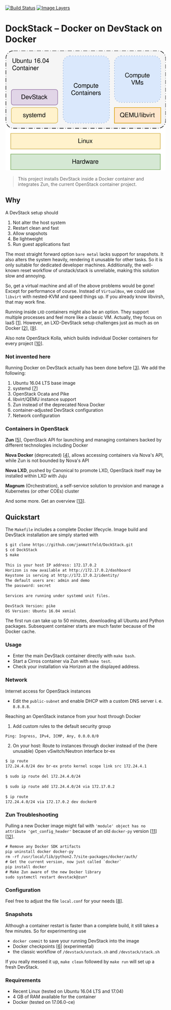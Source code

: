 [![Build Status](https://travis-ci.org/janmattfeld/DockStack.svg?branch=master)](https://travis-ci.org/janmattfeld/DockStack) [![Image Layers](https://images.microbadger.com/badges/image/janmattfeld/dockstack.svg)](https://microbadger.com/images/janmattfeld/dockstack)

# DockStack – Docker on DevStack on Docker

[![Build Status](./architecture.svg)](https://travis-ci.org/janmattfeld/DockStack)

> This project installs DevStack inside a Docker container and integrates Zun, the current OpenStack container project.

## Why

A DevStack setup should

1. Not alter the host system
2. Restart clean and fast
3. Allow snapshots
4. Be lightweight
5. Run guest applications fast

The most straight forward option `bare metal` lacks support for snapshots. It also alters the system heavily, rendering it unusable for other tasks. So it is only suitable for dedicated developer machines. Additionally, the well-known reset workflow of unstack/stack is unreliable, making this solution slow and annoying.

So, get a virtual machine and all of the above problems would be gone! Except for performance of course. Instead of `VirtualBox`, we could use `libvirt` with nested-KVM and speed things up. If you already know libvirsh, that may work fine.

Running inside `LXD` containers might also be an option. They support multiple processes and feel more like a classic VM. Actually, they focus on IaaS [[1]]. However, an LXD-DevStack setup challenges just as much as on Docker [[2]], [[9]].

Also note OpenStack Kolla, which builds individual Docker containers for every project [[10]].

[1]: https://www.ubuntu.com/containers/lxd
[2]: https://stgraber.org/2016/10/26/lxd-2-0-lxd-and-openstack-1112/
[9]: https://docs.openstack.org/devstack/latest/guides/lxc.html
[10]: https://cloudbase.it/openstack-kolla-hyper-v/

### Not invented here

Running Docker on DevStack actually has been done before [[3]]. We add the following:

1. Ubuntu 16.04 LTS base image
2. systemd [[7]]
3. OpenStack Ocata and Pike
4. libvirt/QEMU instance support
5. Zun instead of the deprecated Nova Docker
6. container-adjusted DevStack configuration
7. Network configuration

[3]: https://github.com/ewindisch/dockenstack
[7]: https://docs.openstack.org/devstack/latest/systemd.html

### Containers in OpenStack

**Zun** [[5]], OpenStack API for launching and managing containers backed by different technologies including Docker

**Nova Docker** (deprecated) [[4]], allows accessing containers via Nova's API, while Zun is not bounded by Nova's API

**Nova LXD**, pushed by Canonical to promote LXD, OpenStack itself may be installed within LXD with Juju

**Magnum** (Orchestration), a self-service solution to provision and manage a Kubernetes (or other COEs) cluster

And some more. Get an overview [[13]].

[4]: https://wiki.openstack.org/wiki/Docker
[13]: https://de.slideshare.net/openstackindia/state-of-containers-in-openstack

## Quickstart

The `Makefile` includes a complete Docker lifecycle. Image build and DevStack installation are simply started with

```console
$ git clone https://github.com/janmattfeld/DockStack.git
$ cd DockStack
$ make

This is your host IP address: 172.17.0.2
Horizon is now available at http://172.17.0.2/dashboard
Keystone is serving at http://172.17.0.2/identity/
The default users are: admin and demo
The password: secret

Services are running under systemd unit files.

DevStack Version: pike
OS Version: Ubuntu 16.04 xenial
```

The first run can take up to 50 minutes, downloading all Ubuntu and Python packages. Subsequent container starts are much faster because of the Docker cache.

### Usage

- Enter the main DevStack container directly with `make bash`.
- Start a Cirros container via Zun with `make test`.
- Check your installation via Horizon at the displayed address.

[5]: https://docs.openstack.org/zun/latest/dev/quickstart.html

### Network

Internet access for OpenStack instances

- Edit the `public-subnet` and enable DHCP with a custom DNS server i. e. `8.8.8.8`.

Reaching an OpenStack instance from your host through Docker

1. Add custom rules to the default security group

```text
Ping: Ingress, IPv4, ICMP, Any, 0.0.0.0/0
```

2. On your host: Route to instances through docker instead of the (here unusable) Open vSwitch/Neutron interface br-ex

```console
$ ip route
172.24.4.0/24 dev br-ex proto kernel scope link src 172.24.4.1

$ sudo ip route del 172.24.4.0/24

$ sudo ip route add 172.24.4.0/24 via 172.17.0.2

$ ip route
172.24.4.0/24 via 172.17.0.2 dev docker0
```

### Zun Troubleshooting

Pulling a new Docker image might fail with `'module' object has no attribute 'get_config_header'` because of an old `docker-py` version [[11]] [[12]].

```console
# Remove any Docker SDK artifacts
pip uninstall docker docker-py
rm -rf /usr/local/lib/python2.7/site-packages/docker/auth/
# Get the current version, now just called `docker`
pip install docker
# Make Zun aware of the new Docker library
sudo systemctl restart devstack@zun*
```

[11]: https://github.com/docker/docker-py/issues/1353
[12]: https://review.openstack.org/#/c/475526/

### Configuration

Feel free to adjust the file `local.conf` for your needs [[8]].

[8]: https://docs.openstack.org/devstack/latest/configuration.html#local-conf

### Snapshots

Although a container restart is faster than a complete build, it still takes a few minutes. So for experimenting use

- `docker commit` to save your running DevStack into the image
- Docker checkpoints [[6]] (experimental)
- the classic workflow of `/devstack/unstack.sh` and `/devstack/stack.sh`

If you really messed it up, `make clean` followed by `make run` will set up a fresh DevStack.

[6]: https://criu.org/Docker

### Requirements

- Recent Linux (tested on Ubuntu 16.04 LTS and 17.04)
- 4 GB of RAM available for the container
- Docker (tested on 17.06.0-ce)
